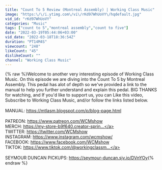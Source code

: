 ```yaml
---
title: "Count To 5 Review (Montreal Assembly) | Working Class Music"
image: "https:\/\/i.ytimg.com\/vi\/rKd97WhUoVY\/hqdefault.jpg"
vid_id: "rKd97WhUoVY"
categories: "Music"
tags: ["count to 5","montreal assembly","count to five"]
date: "2022-03-19T05:44:06+03:00"
vid_date: "2022-03-18T18:36:54Z"
duration: "PT14M4S"
viewcount: "248"
likeCount: "45"
dislikeCount: ""
channel: "Working Class Music"
---
```

{% raw %}Welcome to another very interesting episode of Working Class Music. On this episode we are diving into the Count To 5 by Montreal Assembly. This pedal has alot of depth so we've provided a link to the manual to help you further understand and explain this pedal. BIG THANKS for watching, and If you'd like to support us, you can Like this video, Subscribe to Working Class Music, and/or follow the links listed below.<br /><br />MANUAL: <a rel="nofollow" target="blank" href="https://mtlasm.blogspot.com/p/blog-page.html">https://mtlasm.blogspot.com/p/blog-page.html</a><br /><br />PATREON: <a rel="nofollow" target="blank" href="https://www.patreon.com/WCMshow">https://www.patreon.com/WCMshow</a><br />MERCH: <a rel="nofollow" target="blank" href="https://my-store-b9f640.creator-sprin...">https://my-store-b9f640.creator-sprin...</a><br />TWITTER: <a rel="nofollow" target="blank" href="https://twitter.com/WCMshow">https://twitter.com/WCMshow</a><br />INSTAGRAM: <a rel="nofollow" target="blank" href="https://www.instagram.com/wcmshow/">https://www.instagram.com/wcmshow/</a><br />FACEBOOK: <a rel="nofollow" target="blank" href="https://www.facebook.com/WCMshow">https://www.facebook.com/WCMshow</a><br />TIKTOK: <a rel="nofollow" target="blank" href="https://www.tiktok.com/@workingclassm...">https://www.tiktok.com/@workingclassm...</a><br /><br />SEYMOUR DUNCAN PICKUPS: <a rel="nofollow" target="blank" href="https://seymour-duncan.sjv.io/DVnYOy">https://seymour-duncan.sjv.io/DVnYOy</a>{% endraw %}
